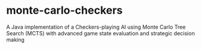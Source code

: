 # monte-carlo-checkers
A Java implementation of a Checkers-playing AI using Monte Carlo Tree Search (MCTS) with advanced game state evaluation and strategic decision making
